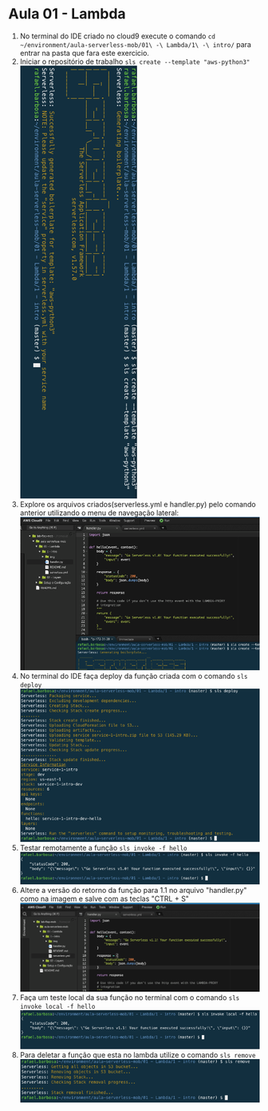 # Aula 01 - Lambda


1. No terminal do IDE criado no cloud9 execute o comando `cd ~/environment/aula-serverless-mob/01\ -\ Lambda/1\ -\ intro/` para entrar na pasta que fara este exercicio.
 2. Iniciar o repositório de trabalho `sls create --template "aws-python3"`
 ![img/slscreate.png](img/slscreate.png)
 3. Explore os arquivos criados(serverless.yml e handler.py) pelo comando anterior utilizando o menu de navegação lateral:
    ![img/explore.png](img/explore.png)
 4. No terminal do IDE faça deploy da função criada com o comando `sls deploy`
 ![img/slsdeploy.png](img/slsdeploy.png)
 5. Testar remotamente a função `sls invoke -f hello`
![img/slsinvoke.png](img/slsinvoke.png)
 6. Altere a versão do retorno da função para 1.1 no arquivo "handler.py" como na imagem e salve com as teclas "CTRL + S"
   ![img/altereversao.png](img/altereversao.png)
 7. Faça um teste local da sua função no terminal com o comando `sls invoke local -f hello` 
![img/slsinvokelocal.png](img/slsinvokelocal.png)
 8. Para deletar a função que esta no lambda utilize o comando `sls remove`
![img/slsremove.png](img/slsremove.png)
